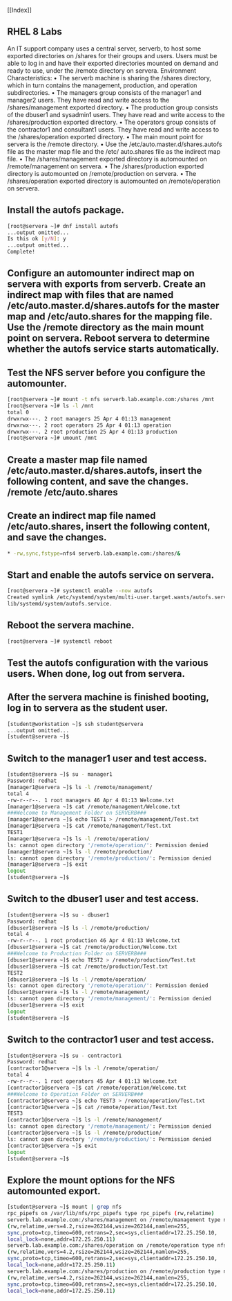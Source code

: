 [[Index]] 

## RHEL 8 Labs

An IT support company uses a central server, serverb, to host some exported directories
on /shares for their groups and users. Users must be able to log in and have their exported
directories mounted on demand and ready to use, under the /remote directory on servera.
Environment Characteristics:
• The serverb machine is sharing the /shares directory, which in turn contains the
management, production, and operation subdirectories.
• The managers group consists of the manager1 and manager2 users. They have read and write
access to the /shares/management exported directory.
• The production group consists of the dbuser1 and sysadmin1 users. They have read and
write access to the /shares/production exported directory.
• The operators group consists of the contractor1 and consultant1 users. They have read
and write access to the /shares/operation exported directory.
• The main mount point for servera is the /remote directory.
• Use the /etc/auto.master.d/shares.autofs file as the master map file and the /etc/
auto.shares file as the indirect map file.
• The /shares/management exported directory is automounted on /remote/management on
servera.
• The /shares/production exported directory is automounted on /remote/production on
servera.
• The /shares/operation exported directory is automounted on /remote/operation on
servera.



## Install the autofs package. 

```bash 
[root@servera ~]# dnf install autofs
...output omitted...
Is this ok [y/N]: y
...output omitted...
Complete!
```

## Configure an automounter indirect map on servera with exports from serverb. Create an indirect map with files that are named /etc/auto.master.d/shares.autofs for the master map and /etc/auto.shares for the mapping file. Use the /remote directory as the main mount point on servera. Reboot servera to determine whether the autofs service starts automatically. 



## Test the NFS server before you configure the automounter. 

```bash 
[root@servera ~]# mount -t nfs serverb.lab.example.com:/shares /mnt
[root@servera ~]# ls -l /mnt
total 0
drwxrwx---. 2 root managers 25 Apr 4 01:13 management
drwxrwx---. 2 root operators 25 Apr 4 01:13 operation
drwxrwx---. 2 root production 25 Apr 4 01:13 production
[root@servera ~]# umount /mnt
```

## Create a master map file named /etc/auto.master.d/shares.autofs, insert the following content, and save the changes. /remote /etc/auto.shares 


## Create an indirect map file named /etc/auto.shares, insert the following content, and save the changes.

```bash 
* -rw,sync,fstype=nfs4 serverb.lab.example.com:/shares/&
```


## Start and enable the autofs service on servera. 

```bash 
[root@servera ~]# systemctl enable --now autofs
Created symlink /etc/systemd/system/multi-user.target.wants/autofs.service → /usr/
lib/systemd/system/autofs.service.
```


## Reboot the servera machine. 

```bash 
[root@servera ~]# systemctl reboot

```

## Test the autofs configuration with the various users. When done, log out from servera. 

## After the servera machine is finished booting, log in to servera as the student user. 

```bash 
[student@workstation ~]$ ssh student@servera
...output omitted...
[student@servera ~]$
```

## Switch to the manager1 user and test access. 

```bash 
[student@servera ~]$ su - manager1
Password: redhat
[manager1@servera ~]$ ls -l /remote/management/
total 4
-rw-r--r--. 1 root managers 46 Apr 4 01:13 Welcome.txt
[manager1@servera ~]$ cat /remote/management/Welcome.txt
###Welcome to Management Folder on SERVERB###
[manager1@servera ~]$ echo TEST1 > /remote/management/Test.txt
[manager1@servera ~]$ cat /remote/management/Test.txt
TEST1
[manager1@servera ~]$ ls -l /remote/operation/
ls: cannot open directory '/remote/operation/': Permission denied
[manager1@servera ~]$ ls -l /remote/production/
ls: cannot open directory '/remote/production/': Permission denied
[manager1@servera ~]$ exit
logout
[student@servera ~]$
```


## Switch to the dbuser1 user and test access. 

```bash 
[student@servera ~]$ su - dbuser1
Password: redhat
[dbuser1@servera ~]$ ls -l /remote/production/
total 4
-rw-r--r--. 1 root production 46 Apr 4 01:13 Welcome.txt
[dbuser1@servera ~]$ cat /remote/production/Welcome.txt
###Welcome to Production Folder on SERVERB###
[dbuser1@servera ~]$ echo TEST2 > /remote/production/Test.txt
[dbuser1@servera ~]$ cat /remote/production/Test.txt
TEST2
[dbuser1@servera ~]$ ls -l /remote/operation/ 
ls: cannot open directory '/remote/operation/': Permission denied
[dbuser1@servera ~]$ ls -l /remote/management/
ls: cannot open directory '/remote/management/': Permission denied
[dbuser1@servera ~]$ exit
logout
[student@servera ~]$
```



## Switch to the contractor1 user and test access. 

```bash 
[student@servera ~]$ su - contractor1
Password: redhat
[contractor1@servera ~]$ ls -l /remote/operation/
total 4
-rw-r--r--. 1 root operators 45 Apr 4 01:13 Welcome.txt
[contractor1@servera ~]$ cat /remote/operation/Welcome.txt
###Welcome to Operation Folder on SERVERB###
[contractor1@servera ~]$ echo TEST3 > /remote/operation/Test.txt
[contractor1@servera ~]$ cat /remote/operation/Test.txt
TEST3
[contractor1@servera ~]$ ls -l /remote/management/
ls: cannot open directory '/remote/management/': Permission denied
[contractor1@servera ~]$ ls -l /remote/production/
ls: cannot open directory '/remote/production/': Permission denied
[contractor1@servera ~]$ exit
logout 
[student@servera ~]$
```


## Explore the mount options for the NFS automounted export. 

```bash 
[student@servera ~]$ mount | grep nfs
rpc_pipefs on /var/lib/nfs/rpc_pipefs type rpc_pipefs (rw,relatime)
serverb.lab.example.com:/shares/management on /remote/management type nfs4
(rw,relatime,vers=4.2,rsize=262144,wsize=262144,namlen=255,
sync,proto=tcp,timeo=600,retrans=2,sec=sys,clientaddr=172.25.250.10,
local_lock=none,addr=172.25.250.11)
serverb.lab.example.com:/shares/operation on /remote/operation type nfs4
(rw,relatime,vers=4.2,rsize=262144,wsize=262144,namlen=255,
sync,proto=tcp,timeo=600,retrans=2,sec=sys,clientaddr=172.25.250.10,
local_lock=none,addr=172.25.250.11)
serverb.lab.example.com:/shares/production on /remote/production type nfs4
(rw,relatime,vers=4.2,rsize=262144,wsize=262144,namlen=255,
sync,proto=tcp,timeo=600,retrans=2,sec=sys,clientaddr=172.25.250.10,
local_lock=none,addr=172.25.250.11)

```

